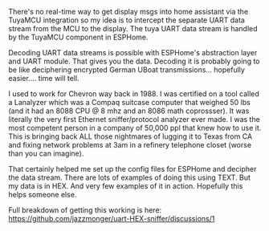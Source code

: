 There's no real-time way to get display msgs into home assistant via the TuyaMCU integration so my idea is to intercept the separate UART data stream from the MCU to the display. The tuya UART data stream is handled by the TuyaMCU component in ESPHome.

Decoding UART data streams is possible with ESPHome's abstraction layer and UART module. That gives you the data. Decoding it is probably going to be like deciphering encrypted German UBoat transmissions... hopefully easier.... time will tell. 

I used to work for Chevron way back in 1988. I was certified on a tool called a Lanalyzer which was a Compaq suitcase computer that weighed 50 lbs (and it had an 8088 CPU @ 8 mhz and an 8086 math coprossser). It was literally the very first Ethernet sniffer/protocol analyzer ever made. I was the most competent person in a company of 50,000 ppl that knew how to use it. This is bringing back ALL those nightmares of lugging it to Texas from CA and fixing network problems at 3am in a refinery telephone closet (worse than you can imagine).

That certainly helped me set up the config files for ESPHome and decipher the data stream.   There are lots of examples of doing this using TEXT.  But my data is in HEX.  And very few examples of it in action.  Hopefully this helps someone else.

Full breakdown  of getting this working is here: https://github.com/jazzmonger/uart-HEX-sniffer/discussions/1
